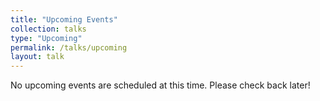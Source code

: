 ```yaml
---
title: "Upcoming Events"
collection: talks
type: "Upcoming"
permalink: /talks/upcoming
layout: talk
---
```


No upcoming events are scheduled at this time. Please check back later!

